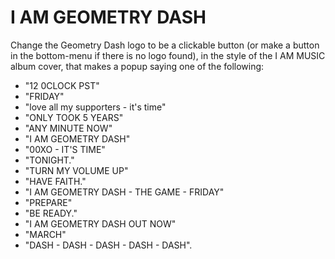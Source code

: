 # I AM GEOMETRY DASH
Change the Geometry Dash logo to be a clickable button (or make a button in the bottom-menu if there is no logo found), in the style of the I AM MUSIC album cover, that makes a popup saying one of the following:
- "12 0CLOCK PST"
- "FRIDAY"
- "love all my supporters - it's time"
- "ONLY TOOK 5 YEARS"
- "ANY MINUTE NOW"
- "I AM GEOMETRY DASH"
- "00XO - IT'S TIME"
- "TONIGHT."
- "TURN MY VOLUME UP"
- "HAVE FAITH."
- "I AM GEOMETRY DASH - THE GAME - FRIDAY"
- "PREPARE"
- "BE READY."
- "I AM GEOMETRY DASH OUT NOW"
- "MARCH"
- "DASH - DASH - DASH - DASH - DASH".
